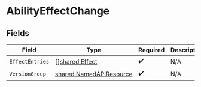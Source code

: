 # AbilityEffectChange


## Fields

| Field                                                              | Type                                                               | Required                                                           | Description                                                        |
| ------------------------------------------------------------------ | ------------------------------------------------------------------ | ------------------------------------------------------------------ | ------------------------------------------------------------------ |
| `EffectEntries`                                                    | [][shared.Effect](../../models/shared/effect.md)                   | :heavy_check_mark:                                                 | N/A                                                                |
| `VersionGroup`                                                     | [shared.NamedAPIResource](../../models/shared/namedapiresource.md) | :heavy_check_mark:                                                 | N/A                                                                |